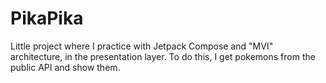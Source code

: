 # PikaPika
Little project where I practice with Jetpack Compose and "MVI" architecture, in the presentation layer. To do this, I get pokemons from the public API and show them.